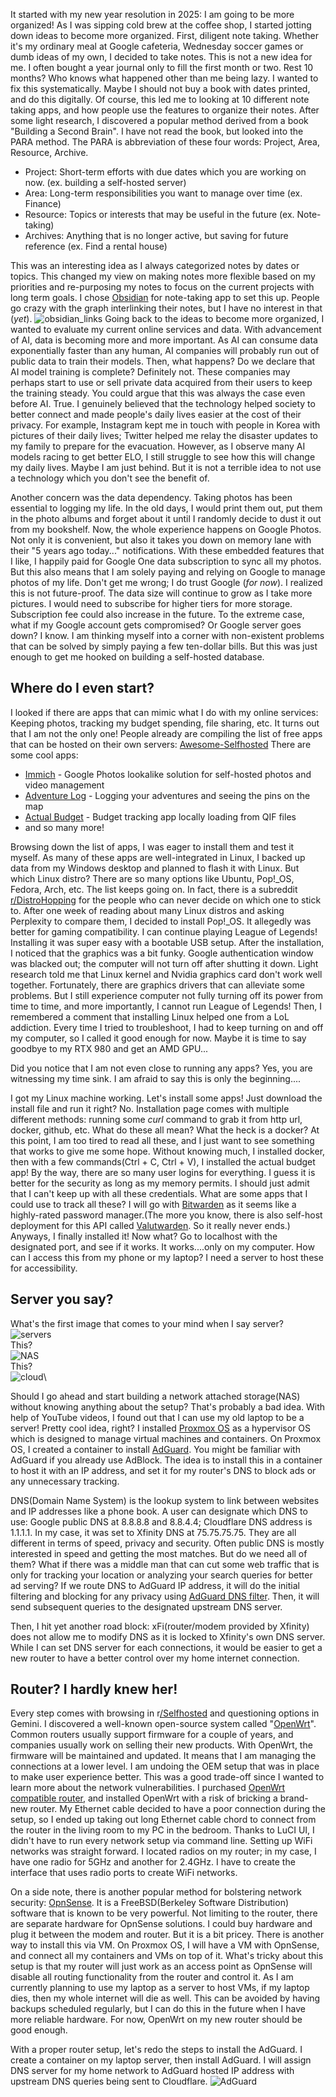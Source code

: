 It started with my new year resolution in 2025: I am going to be more organized! As I was sipping cold brew at the coffee shop, I started jotting down ideas to become more organized. First, diligent note taking. Whether it's my ordinary meal at Google cafeteria, Wednesday soccer games or dumb ideas of my own, I decided to take notes. This is not a new idea for me. I often bought a year journal only to fill the first month or two. Rest 10 months? Who knows what happened other than me being lazy. I wanted to fix this systematically. Maybe I should not buy a book with dates printed, and do this digitally. Of course, this led me to looking at 10 different note taking apps, and how people use the features to organize their notes. After some light research, I discovered a popular method derived from a book "Building a Second Brain". I have not read the book, but looked into the PARA method. The PARA is abbreviation of these four words: Project, Area, Resource, Archive.
- Project: Short-term efforts with due dates which you are working on now. (ex. building a self-hosted server)
- Area: Long-term responsibilities you want to manage over time (ex. Finance)
- Resource: Topics or interests that may be useful in the future (ex. Note-taking)
- Archives: Anything that is no longer active, but saving for future reference (ex. Find a rental house)

This was an interesting idea as I always categorized notes by dates or topics. This changed my view on making notes more flexible based on my priorities and re-purposing my notes to focus on the current projects with long term goals. I chose [Obsidian](https://obsidian.md/) for note-taking app to set this up. People go crazy with the graph interlinking their notes, but I have no interest in that (*yet*). ![obsidian_links](attachments/obsidian_linkage.png)
Going back to the ideas to become more organized, I wanted to evaluate my current online services and data. With advancement of AI, data is becoming more and more important. As AI can consume data exponentially faster than any human, AI companies will probably run out of public data to train their models. Then, what happens? Do we declare that AI model training is complete? Definitely not. These companies may perhaps start to use or sell private data acquired from their users to keep the training steady. You could argue that this was always the case even before AI. True. I genuinely believed that the technology helped society to better connect and made people's daily lives easier at the cost of their privacy. For example, Instagram kept me in touch with people in Korea with pictures of their daily lives; Twitter helped me relay the disaster updates to my family to prepare for the evacuation. However, as I observe many AI models racing to get better ELO, I still struggle to see how this will change my daily lives. Maybe I am just behind. But it is not a terrible idea to not use a technology which you don't see the benefit of.

Another concern was the data dependency. Taking photos has been essential to logging my life. In the old days, I would print them out,  put them in the photo albums and forget about it until I randomly decide to dust it out from my bookshelf. Now, the whole experience happens on Google Photos. Not only it is convenient, but also it takes you down on memory lane with their "5 years ago today..." notifications. With these embedded features that I like, I happily paid for Google One data subscription to sync all my photos. But this also means that I am solely paying and relying on Google to manage photos of my life. Don't get me wrong; I do trust Google (*for now*). I realized this is not future-proof. The data size will continue to grow as I take more pictures. I would need to subscribe for higher tiers for more storage. Subscription fee could also increase in the future. To the extreme case, what if my Google account gets compromised? Or Google server goes down? I know. I am thinking myself into a corner with non-existent problems that can be solved by simply paying a few ten-dollar bills. But this was just enough to get me hooked on building a self-hosted database.

## Where do I even start?
I looked if there are apps that can mimic what I do with my online services: Keeping photos, tracking my budget spending, file sharing, etc. It turns out that I am not the only one! People already are compiling the list of free apps that can be hosted on their own servers: [Awesome-Selfhosted](https://github.com/awesome-selfhosted/awesome-selfhosted?tab=readme-ov-file) There are some cool apps:
- [Immich](https://immich.app/) - Google Photos lookalike solution for self-hosted photos and video management
- [Adventure Log](https://github.com/seanmorley15/AdventureLog) - Logging your adventures and seeing the pins on the map
- [Actual Budget](https://actualbudget.org/docs/) - Budget tracking app locally loading from QIF files
- and so many more!

Browsing down the list of apps, I was eager to install them and test it myself. As many of these apps are well-integrated in Linux, I backed up data from my Windows desktop and planned to flash it with Linux. But which Linux distro? There are so many options like Ubuntu, Pop!\_OS, Fedora, Arch, etc. The list keeps going on. In fact, there is a subreddit [r/DistroHopping](https://www.reddit.com/r/DistroHopping/) for the people who can never decide on which one to stick to. After one week of reading about many Linux distros and asking Perplexity to compare them, I decided to install Pop!\_OS. It allegedly was better for gaming compatibility. I can continue playing League of Legends! Installing it was super easy with a bootable USB setup. After the installation, I noticed that the graphics was a bit funky. Google authentication window was blacked out; the computer will not turn off after shutting it down. Light research told me that Linux kernel and Nvidia graphics card don't work well together. Fortunately, there are graphics drivers that can alleviate some problems. But I still experience computer not fully turning off its power from time to time, and more importantly, I cannot run League of Legends! Then, I remembered a comment that installing Linux helped one from a LoL addiction. Every time I tried to troubleshoot, I had to keep turning on and off my computer, so I called it good enough for now. Maybe it is time to say goodbye to my RTX 980 and get an AMD GPU...

Did you notice that I am not even close to running any apps? Yes, you are witnessing my time sink. I am afraid to say this is only the beginning....

I got my Linux machine working. Let's install some apps! Just download the install file and run it right? No. Installation page comes with multiple different methods: running some *curl* command to grab it from http url, docker, github, etc. What do these all mean? What the heck is a docker? At this point, I am too tired to read all these, and I just want to see something that works to give me some hope. Without knowing much, I installed docker, then with a few commands(Ctrl + C, Ctrl + V), I installed the actual budget app! By the way, there are so many user logins for everything. I guess it is better for the security as long as my memory permits. I should just admit that I can't keep up with all these credentials. What are some apps that I could use to track all these? I will go with [Bitwarden](https://bitwarden.com/) as it seems like a highly-rated password manager.(The more you know, there is also self-host deployment for this API called [Valutwarden](https://github.com/dani-garcia/vaultwarden). So it really never ends.) Anyways, I finally installed it! Now what? Go to localhost with the designated port, and see if it works. It works....only on my computer. How can I access this from my phone or my laptop? I need a server to host these for accessibility.

## Server you say?
What's the first image that comes to your mind when I say server? 
![servers](attachments/servers.jpeg)\
This?\
![NAS](attachments/nas_img.jpeg)\
This?\
![cloud](attachments/cloud.jpg)\

Should I go ahead and start building a network attached storage(NAS) without knowing anything about the setup? That's probably a bad idea. With help of YouTube videos, I found out that I can use my old laptop to be a server! Pretty cool idea, right? I installed [Proxmox OS](https://www.proxmox.com/en/) as a hypervisor OS which is designed to manage virtual machines and containers. On Proxmox OS, I created a container to install [AdGuard](https://adguard.com/en/welcome.html). You might be familiar with AdGuard if you already use AdBlock. The idea is to install this in a container to host it with an IP address, and set it for my router's DNS to block ads or any unnecessary tracking. 

DNS(Domain Name System) is the lookup system to link between websites and IP addresses like a phone book. A user can designate which DNS to use: Google public DNS at 8.8.8.8 and 8.8.4.4; Cloudflare DNS address is 1.1.1.1. In my case, it was set to Xfinity DNS at 75.75.75.75. They are all different in terms of speed, privacy and security. Often public DNS is mostly interested in speed and getting the most matches. But do we need all of them? What if there was a middle man that can cut some web traffic that is only for tracking your location or analyzing your search queries for better ad serving? If we route DNS to AdGuard IP address, it will do the initial filtering and blocking for any privacy using [AdGuard DNS filter](https://adguardteam.github.io/HostlistsRegistry/assets/filter_1.txt). Then, it will send subsequent queries to the designated upstream DNS server. 

Then, I hit yet another road block: xFi(router/modem provided by Xfinity) does not allow me to modify DNS as it is locked to Xfinity's own DNS server. While I can set DNS server for each connections, it would be easier to get a new router to have a better control over my home internet connection.

## Router? I hardly knew her!
Every step comes with browsing in r[/Selfhosted](https://www.reddit.com/r/selfhosted/) and questioning options in Gemini. I discovered a well-known open-source system called "[OpenWrt](https://openwrt.org/)". Common routers usually support firmware for a couple of years, and companies usually work on selling their new products. With OpenWrt, the firmware will be maintained and updated. It means that I am managing the connections at a lower level. I am undoing the OEM setup that was in place to make user experience better. This was a good trade-off since I wanted to learn more about the network vulnerabilities. I purchased [OpenWrt compatible router](https://openwrt.org/supported_devices), and installed OpenWrt with a risk of bricking a brand-new router. My Ethernet cable decided to have a poor connection during the setup, so I ended up taking out long Ethernet cable chord to connect from the router in the living room to my PC in the bedroom. Thanks to LuCI UI, I didn't have to run every network setup via command line. Setting up WiFi networks was straight forward. I located radios on my router; in my case, I have one radio for 5GHz and another for 2.4GHz. I have to create the interface that uses radio ports to create WiFi networks.

On a side note, there is another popular method for bolstering network security: [OpnSense](https://opnsense.org/). It is a FreeBSD(Berkeley Software Distribution) software that is known to be very powerful. Not limiting to the router, there are separate hardware for OpnSense solutions. I could buy hardware and plug it between the modem and router. But it is a bit pricey. There is another way to install this via VM. On Proxmox OS, I will have a VM with OpnSense, and connect all my containers and VMs on top of it. What's tricky about this setup is that my router will just work as an access point as OpnSense will disable all routing functionality from the router and control it. As I am currently planning to use my laptop as a server to host VMs, if my laptop dies, then my whole internet will die as well. This can be avoided by having backups scheduled regularly, but I can do this in the future when I have more reliable hardware. For now, OpenWrt on my new router should be good enough.

With a proper router setup, let's redo the steps to install the AdGuard. I create a container on my laptop server, then install AdGuard. I will assign DNS server for my home network to AdGuard hosted IP address with upstream DNS queries being sent to Cloudflare. ![AdGuard](attachments/AdGuard%20Screenshot.png)

